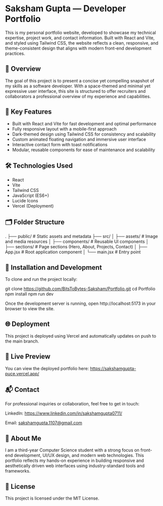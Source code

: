# Saksham Gupta — Developer Portfolio

This is my personal portfolio website, developed to showcase my technical expertise, project work, and contact information. Built with React and Vite, and styled using Tailwind CSS, the website reflects a clean, responsive, and theme-consistent design that aligns with modern front-end development practices.

## 🌌 Overview

The goal of this project is to present a concise yet compelling snapshot of my skills as a software developer. With a space-themed and minimal yet expressive user interface, this site is structured to offer recruiters and collaborators a professional overview of my experience and capabilities.

## 🧩 Key Features

- Built with React and Vite for fast development and optimal performance
- Fully responsive layout with a mobile-first approach
- Dark-themed design using Tailwind CSS for consistency and scalability
- Custom animated floating navigation and immersive user interface
- Interactive contact form with toast notifications
- Modular, reusable components for ease of maintenance and scalability

## 🛠️ Technologies Used

- React  
- Vite  
- Tailwind CSS  
- JavaScript (ES6+)  
- Lucide Icons  
- Vercel (Deployment)

## 🗂️ Folder Structure
.
├── public/           # Static assets and metadata
├── src/
│   ├── assets/       # Image and media resources
│   ├── components/   # Reusable UI components
│   ├── sections/     # Page sections (Hero, About, Projects, Contact)
│   ├── App.jsx       # Root application component
│   └── main.jsx      # Entry point

## 🧪 Installation and Development

To clone and run the project locally: 

git clone https://github.com/BitsToBytes-Saksham/Portfolio.git
cd Portfolio
npm install
npm run dev

Once the development server is running, open http://localhost:5173 in your browser to view the site.

## 🌐 Deployment
This project is deployed using Vercel and automatically updates on push to the main branch.

## 🔗 Live Preview
You can view the deployed portfolio here:
https://sakshamgupta-puce.vercel.app/

## 📬 Contact
For professional inquiries or collaboration, feel free to get in touch:

LinkedIn: https://www.linkedin.com/in/sakshamgupta0711/

Email: sakshamgupta.1107@gmail.com

## 📖 About Me

I am a third-year Computer Science student with a strong focus on front-end development, UI/UX design, and modern web technologies. This portfolio reflects my hands-on experience in building responsive and aesthetically driven web interfaces using industry-standard tools and frameworks.

## 📄 License
This project is licensed under the MIT License.
